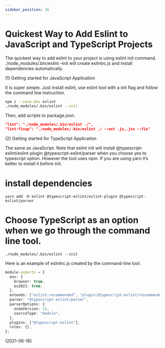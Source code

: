 ```yaml
---
sidebar_position: 16
---
```


# Quickest Way to Add Eslint to JavaScript and TypeScript Projects

The quickest way to add eslint to your project is using eslint init command. ./node_modules/.bin/eslint –init will create eslintrc.js and install dependencies automatically.

(1) Getting started for JavaScript Application

It is super simple. Just install eslint, use eslint tool with a init flag and follow the command line instruction.

```bash
npm i --save-dev eslint
./node_modules/.bin/eslint --init
```

Then, add scripts to package.json.

```json
"lint": "./node_modules/.bin/eslint ./",
"lint-fixup": "./node_modules/.bin/eslint ./ --ext .js,.jsx --fix"
```

(2) Getting started for TypeScript Application

The same as JavaScript. Note that eslint init will install @typescript-eslint/eslint-plugin @typescript-eslint/parser when you choose yes to typescript option. However the tool uses npm. If you are using yarn it’s better to install it before init.

# install dependencies

`yarn add -D eslint @typescript-eslint/eslint-plugin @typescript-eslint/parser`

# Choose TypeScript as an option when we go through the command line tool.

`./node_modules/.bin/eslint --init`

Here is an example of eslintrc.js created by the command-line tool.

```ts
module.exports = {
  env: {
    browser: true,
    es2021: true,
  },
  extends: ["eslint:recommended", "plugin:@typescript-eslint/recommended"],
  parser: "@typescript-eslint/parser",
  parserOptions: {
    ecmaVersion: 12,
    sourceType: "module",
  },
  plugins: ["@typescript-eslint"],
  rules: {},
};
```

(2021-06-16)
